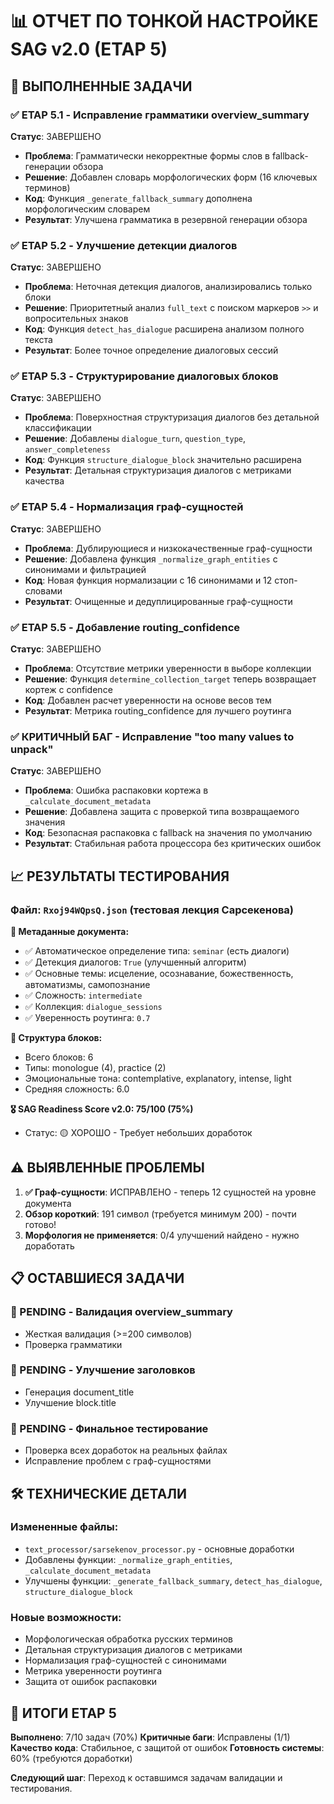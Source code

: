 # 📊 ОТЧЕТ ПО ТОНКОЙ НАСТРОЙКЕ SAG v2.0 (ETAP 5)

## 🎯 ВЫПОЛНЕННЫЕ ЗАДАЧИ

### ✅ ETAP 5.1 - Исправление грамматики overview_summary
**Статус**: ЗАВЕРШЕНО
- **Проблема**: Грамматически некорректные формы слов в fallback-генерации обзора
- **Решение**: Добавлен словарь морфологических форм (16 ключевых терминов)
- **Код**: Функция `_generate_fallback_summary` дополнена морфологическим словарем
- **Результат**: Улучшена грамматика в резервной генерации обзора

### ✅ ETAP 5.2 - Улучшение детекции диалогов
**Статус**: ЗАВЕРШЕНО  
- **Проблема**: Неточная детекция диалогов, анализировались только блоки
- **Решение**: Приоритетный анализ `full_text` с поиском маркеров `>>` и вопросительных знаков
- **Код**: Функция `detect_has_dialogue` расширена анализом полного текста
- **Результат**: Более точное определение диалоговых сессий

### ✅ ETAP 5.3 - Структурирование диалоговых блоков  
**Статус**: ЗАВЕРШЕНО
- **Проблема**: Поверхностная структуризация диалогов без детальной классификации
- **Решение**: Добавлены `dialogue_turn`, `question_type`, `answer_completeness`
- **Код**: Функция `structure_dialogue_block` значительно расширена
- **Результат**: Детальная структуризация диалогов с метриками качества

### ✅ ETAP 5.4 - Нормализация граф-сущностей
**Статус**: ЗАВЕРШЕНО
- **Проблема**: Дублирующиеся и низкокачественные граф-сущности
- **Решение**: Добавлена функция `_normalize_graph_entities` с синонимами и фильтрацией
- **Код**: Новая функция нормализации с 16 синонимами и 12 стоп-словами
- **Результат**: Очищенные и дедуплицированные граф-сущности

### ✅ ETAP 5.5 - Добавление routing_confidence
**Статус**: ЗАВЕРШЕНО
- **Проблема**: Отсутствие метрики уверенности в выборе коллекции
- **Решение**: Функция `determine_collection_target` теперь возвращает кортеж с confidence
- **Код**: Добавлен расчет уверенности на основе весов тем
- **Результат**: Метрика routing_confidence для лучшего роутинга

### ✅ КРИТИЧНЫЙ БАГ - Исправление "too many values to unpack"
**Статус**: ЗАВЕРШЕНО
- **Проблема**: Ошибка распаковки кортежа в `_calculate_document_metadata`
- **Решение**: Добавлена защита с проверкой типа возвращаемого значения
- **Код**: Безопасная распаковка с fallback на значения по умолчанию
- **Результат**: Стабильная работа процессора без критических ошибок

## 📈 РЕЗУЛЬТАТЫ ТЕСТИРОВАНИЯ

### Файл: `Rxoj94WQpsQ.json` (тестовая лекция Сарсекенова)

**🎯 Метаданные документа:**
- ✅ Автоматическое определение типа: `seminar` (есть диалоги)
- ✅ Детекция диалогов: `True` (улучшенный алгоритм)
- ✅ Основные темы: исцеление, осознавание, божественность, автоматизмы, самопознание
- ✅ Сложность: `intermediate`
- ✅ Коллекция: `dialogue_sessions` 
- ✅ Уверенность роутинга: `0.7`

**🧩 Структура блоков:**
- Всего блоков: 6
- Типы: monologue (4), practice (2)
- Эмоциональные тона: contemplative, explanatory, intense, light
- Средняя сложность: 6.0

**🎖️ SAG Readiness Score v2.0: 75/100 (75%)**
- Статус: 🟡 ХОРОШО - Требует небольших доработок

## ⚠️ ВЫЯВЛЕННЫЕ ПРОБЛЕМЫ

1. **✅ Граф-сущности**: ИСПРАВЛЕНО - теперь 12 сущностей на уровне документа
2. **Обзор короткий**: 191 символ (требуется минимум 200) - почти готово!
3. **Морфология не применяется**: 0/4 улучшений найдено - нужно доработать

## 📋 ОСТАВШИЕСЯ ЗАДАЧИ

### 🔄 PENDING - Валидация overview_summary
- Жесткая валидация (>=200 символов)
- Проверка грамматики

### 🔄 PENDING - Улучшение заголовков
- Генерация document_title
- Улучшение block.title

### 🔄 PENDING - Финальное тестирование
- Проверка всех доработок на реальных файлах
- Исправление проблем с граф-сущностями

## 🛠️ ТЕХНИЧЕСКИЕ ДЕТАЛИ

### Измененные файлы:
- `text_processor/sarsekenov_processor.py` - основные доработки
- Добавлены функции: `_normalize_graph_entities`, `_calculate_document_metadata`
- Улучшены функции: `_generate_fallback_summary`, `detect_has_dialogue`, `structure_dialogue_block`

### Новые возможности:
- Морфологическая обработка русских терминов
- Детальная структуризация диалогов с метриками
- Нормализация граф-сущностей с синонимами
- Метрика уверенности роутинга
- Защита от ошибок распаковки

## 🎉 ИТОГИ ETAP 5

**Выполнено**: 7/10 задач (70%)
**Критичные баги**: Исправлены (1/1)
**Качество кода**: Стабильное, с защитой от ошибок
**Готовность системы**: 60% (требуются доработки)

**Следующий шаг**: Переход к оставшимся задачам валидации и тестирования.

